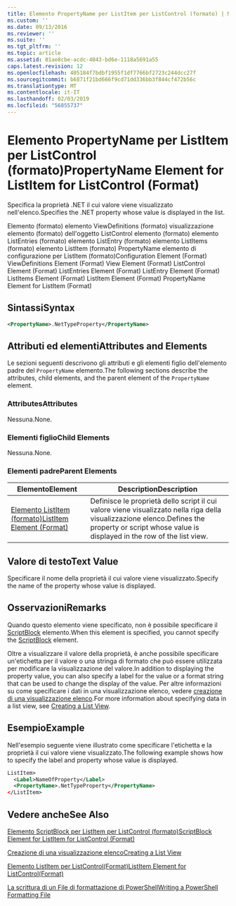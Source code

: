 ```yaml
---
title: Elemento PropertyName per ListItem per ListControl (formato) | Microsoft Docs
ms.custom: ''
ms.date: 09/13/2016
ms.reviewer: ''
ms.suite: ''
ms.tgt_pltfrm: ''
ms.topic: article
ms.assetid: 01ae8cbe-acdc-4043-bd6e-1118a5691a55
caps.latest.revision: 12
ms.openlocfilehash: 405184f7bdbf1955f1df7766bf2723c244dcc27f
ms.sourcegitcommit: b6871f21bd666f9cd71dd336bb3f844cf472b56c
ms.translationtype: MT
ms.contentlocale: it-IT
ms.lasthandoff: 02/03/2019
ms.locfileid: "56855737"
---
```

# <a name="propertyname-element-for-listitem-for-listcontrol-format"></a><span data-ttu-id="afaf8-102">Elemento PropertyName per ListItem per ListControl (formato)</span><span class="sxs-lookup"><span data-stu-id="afaf8-102">PropertyName Element for ListItem for ListControl (Format)</span></span>

<span data-ttu-id="afaf8-103">Specifica la proprietà .NET il cui valore viene visualizzato nell'elenco.</span><span class="sxs-lookup"><span data-stu-id="afaf8-103">Specifies the .NET property whose value is displayed in the list.</span></span>

<span data-ttu-id="afaf8-104">Elemento (formato) elemento ViewDefinitions (formato) visualizzazione elemento (formato) dell'oggetto ListControl elemento (formato) elemento ListEntries (formato) elemento ListEntry (formato) elemento ListItems (formato) elemento ListItem (formato) PropertyName elemento di configurazione per ListItem (formato)</span><span class="sxs-lookup"><span data-stu-id="afaf8-104">Configuration Element (Format) ViewDefinitions Element (Format) View Element (Format) ListControl Element (Format) ListEntries Element (Format) ListEntry Element (Format) ListItems Element (Format) ListItem Element (Format) PropertyName Element for ListItem (Format)</span></span>

## <a name="syntax"></a><span data-ttu-id="afaf8-105">Sintassi</span><span class="sxs-lookup"><span data-stu-id="afaf8-105">Syntax</span></span>

```xml
<PropertyName>.NetTypeProperty</PropertyName>
```

## <a name="attributes-and-elements"></a><span data-ttu-id="afaf8-106">Attributi ed elementi</span><span class="sxs-lookup"><span data-stu-id="afaf8-106">Attributes and Elements</span></span>

<span data-ttu-id="afaf8-107">Le sezioni seguenti descrivono gli attributi e gli elementi figlio dell'elemento padre del `PropertyName` elemento.</span><span class="sxs-lookup"><span data-stu-id="afaf8-107">The following sections describe the attributes, child elements, and the parent element of the `PropertyName` element.</span></span>

### <a name="attributes"></a><span data-ttu-id="afaf8-108">Attributes</span><span class="sxs-lookup"><span data-stu-id="afaf8-108">Attributes</span></span>

<span data-ttu-id="afaf8-109">Nessuna.</span><span class="sxs-lookup"><span data-stu-id="afaf8-109">None.</span></span>

### <a name="child-elements"></a><span data-ttu-id="afaf8-110">Elementi figlio</span><span class="sxs-lookup"><span data-stu-id="afaf8-110">Child Elements</span></span>

<span data-ttu-id="afaf8-111">Nessuna.</span><span class="sxs-lookup"><span data-stu-id="afaf8-111">None.</span></span>

### <a name="parent-elements"></a><span data-ttu-id="afaf8-112">Elementi padre</span><span class="sxs-lookup"><span data-stu-id="afaf8-112">Parent Elements</span></span>

|<span data-ttu-id="afaf8-113">Elemento</span><span class="sxs-lookup"><span data-stu-id="afaf8-113">Element</span></span>|<span data-ttu-id="afaf8-114">Description</span><span class="sxs-lookup"><span data-stu-id="afaf8-114">Description</span></span>|
|-------------|-----------------|
|[<span data-ttu-id="afaf8-115">Elemento ListItem (formato)</span><span class="sxs-lookup"><span data-stu-id="afaf8-115">ListItem Element (Format)</span></span>](./listitem-element-for-listitems-for-listcontrol-format.md)|<span data-ttu-id="afaf8-116">Definisce le proprietà dello script il cui valore viene visualizzato nella riga della visualizzazione elenco.</span><span class="sxs-lookup"><span data-stu-id="afaf8-116">Defines the property or script whose value is displayed in the row of the list view.</span></span>|

## <a name="text-value"></a><span data-ttu-id="afaf8-117">Valore di testo</span><span class="sxs-lookup"><span data-stu-id="afaf8-117">Text Value</span></span>

<span data-ttu-id="afaf8-118">Specificare il nome della proprietà il cui valore viene visualizzato.</span><span class="sxs-lookup"><span data-stu-id="afaf8-118">Specify the name of the property whose value is displayed.</span></span>

## <a name="remarks"></a><span data-ttu-id="afaf8-119">Osservazioni</span><span class="sxs-lookup"><span data-stu-id="afaf8-119">Remarks</span></span>

<span data-ttu-id="afaf8-120">Quando questo elemento viene specificato, non è possibile specificare il [ScriptBlock](./scriptblock-element-for-listitem-for-listcontrol-format.md) elemento.</span><span class="sxs-lookup"><span data-stu-id="afaf8-120">When this element is specified, you cannot specify the [ScriptBlock](./scriptblock-element-for-listitem-for-listcontrol-format.md) element.</span></span>

<span data-ttu-id="afaf8-121">Oltre a visualizzare il valore della proprietà, è anche possibile specificare un'etichetta per il valore o una stringa di formato che può essere utilizzata per modificare la visualizzazione del valore.</span><span class="sxs-lookup"><span data-stu-id="afaf8-121">In addition to displaying the property value, you can also specify a label for the value or a format string that can be used to change the display of the value.</span></span> <span data-ttu-id="afaf8-122">Per altre informazioni su come specificare i dati in una visualizzazione elenco, vedere [creazione di una visualizzazione elenco](./creating-a-list-view.md).</span><span class="sxs-lookup"><span data-stu-id="afaf8-122">For more information about specifying data in a list view, see [Creating a List View](./creating-a-list-view.md).</span></span>

## <a name="example"></a><span data-ttu-id="afaf8-123">Esempio</span><span class="sxs-lookup"><span data-stu-id="afaf8-123">Example</span></span>

<span data-ttu-id="afaf8-124">Nell'esempio seguente viene illustrato come specificare l'etichetta e la proprietà il cui valore viene visualizzato.</span><span class="sxs-lookup"><span data-stu-id="afaf8-124">The following example shows how to specify the label and property whose value is displayed.</span></span>

```xml
ListItem>
  <Label>NameOfProperty</Label>
  <PropertyName>.NetTypeProperty</PropertyName>
</ListItem>

```

## <a name="see-also"></a><span data-ttu-id="afaf8-125">Vedere anche</span><span class="sxs-lookup"><span data-stu-id="afaf8-125">See Also</span></span>

[<span data-ttu-id="afaf8-126">Elemento ScriptBlock per ListItem per ListControl (formato)</span><span class="sxs-lookup"><span data-stu-id="afaf8-126">ScriptBlock Element for ListItem for ListControl (Format)</span></span>](./scriptblock-element-for-listitem-for-listcontrol-format.md)

[<span data-ttu-id="afaf8-127">Creazione di una visualizzazione elenco</span><span class="sxs-lookup"><span data-stu-id="afaf8-127">Creating a List View</span></span>](./creating-a-list-view.md)

[<span data-ttu-id="afaf8-128">Elemento ListItem per ListControl(Format)</span><span class="sxs-lookup"><span data-stu-id="afaf8-128">ListItem Element for ListControl(Format)</span></span>](./listitem-element-for-listitems-for-listcontrol-format.md)

[<span data-ttu-id="afaf8-129">La scrittura di un File di formattazione di PowerShell</span><span class="sxs-lookup"><span data-stu-id="afaf8-129">Writing a PowerShell Formatting File</span></span>](./writing-a-powershell-formatting-file.md)
